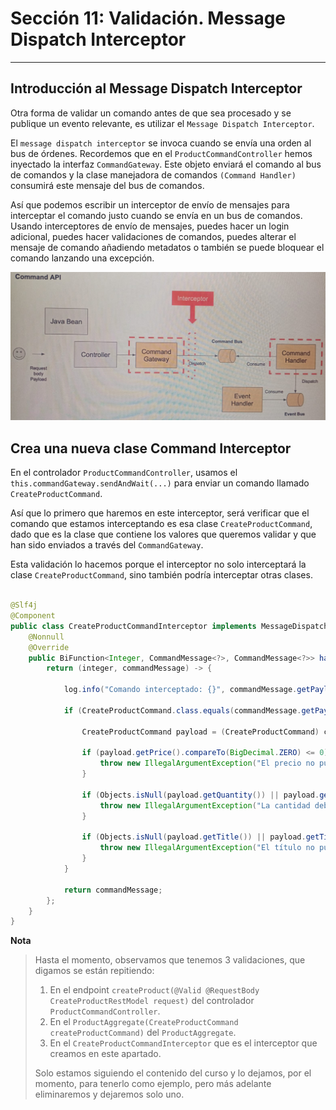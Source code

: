 # Sección 11: Validación. Message Dispatch Interceptor

---

## Introducción al Message Dispatch Interceptor

Otra forma de validar un comando antes de que sea procesado y se publique un evento relevante, es utilizar el
`Message Dispatch Interceptor`.

El `message dispatch interceptor` se invoca cuando se envía una orden al bus de órdenes. Recordemos que en el
`ProductCommandController` hemos inyectado la interfaz `CommandGateway`. Este objeto enviará el comando al bus de
comandos y la clase manejadora de comandos `(Command Handler)` consumirá este mensaje del bus de comandos.

Así que podemos escribir un interceptor de envío de mensajes para interceptar el comando justo cuando se envía en un
bus de comandos. Usando interceptores de envío de mensajes, puedes hacer un login adicional, puedes hacer validaciones
de comandos, puedes alterar el mensaje de comando añadiendo metadatos o también se puede bloquear el comando lanzando
una excepción.

![01.png](assets/section-12/01.png)

## Crea una nueva clase Command Interceptor

En el controlador `ProductCommandController`, usamos el `this.commandGateway.sendAndWait(...)` para enviar un
comando llamado `CreateProductCommand`.

Así que lo primero que haremos en este interceptor, será verificar que el comando que estamos interceptando es esa clase
`CreateProductCommand`, dado que es la clase que contiene los valores que queremos validar y que han sido enviados a
través del `CommandGateway`.

Esta validación lo hacemos porque el interceptor no solo interceptará la clase `CreateProductCommand`,
sino también podría interceptar otras clases.

````java

@Slf4j
@Component
public class CreateProductCommandInterceptor implements MessageDispatchInterceptor<CommandMessage<?>> {
    @Nonnull
    @Override
    public BiFunction<Integer, CommandMessage<?>, CommandMessage<?>> handle(@Nonnull List<? extends CommandMessage<?>> messages) {
        return (integer, commandMessage) -> {

            log.info("Comando interceptado: {}", commandMessage.getPayloadType());

            if (CreateProductCommand.class.equals(commandMessage.getPayloadType())) {

                CreateProductCommand payload = (CreateProductCommand) commandMessage.getPayload();

                if (payload.getPrice().compareTo(BigDecimal.ZERO) <= 0) {
                    throw new IllegalArgumentException("El precio no puede ser menor o igual a cero");
                }

                if (Objects.isNull(payload.getQuantity()) || payload.getQuantity() < 0) {
                    throw new IllegalArgumentException("La cantidad debe ser mayor o igual a cero");
                }

                if (Objects.isNull(payload.getTitle()) || payload.getTitle().isBlank()) {
                    throw new IllegalArgumentException("El título no puede estar vacío");
                }
            }

            return commandMessage;
        };
    }
}
````

**Nota**
> Hasta el momento, observamos que tenemos 3 validaciones, que digamos se están repitiendo:
>
> 1. En el endpoint `createProduct(@Valid @RequestBody CreateProductRestModel request)` del controlador
     `ProductCommandController`.
> 2. En el `ProductAggregate(CreateProductCommand createProductCommand)` del `ProductAggregate`.
> 3. En el `CreateProductCommandInterceptor` que es el interceptor que creamos en este apartado.
>
> Solo estamos siguiendo el contenido del curso y lo dejamos, por el momento, para tenerlo como ejemplo, pero más
> adelante eliminaremos y dejaremos solo uno.

